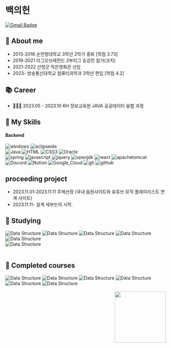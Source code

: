 # 백의헌
[![Gmail Badge](https://img.shields.io/badge/Gmail-D14836?style=flat&logo=Gmail&logoColor=white)](mailto:qordmlgjs1@gmail.com)
<br>


<div>

## 📝 About me

- 2013-2018 순천향대학교 3학년 2학기 중퇴 [학점 3.73]
- 2019-2021 리그오브레전드 2부리그 승강전 참가(코치)
- 2021-2022 산청군 작은영화관 선임
- 2023-     방송통신대학교 컴퓨터과학과 3학년 편입 [학점 4.2]
</div>

<div>

## 📚 Career
- 🧑🏻‍💻 2023.05 - 2023.10 KH 정보교육원 JAVA 공공데이터 융합 과정
</div>
  
## 💪 My Skills
#### Backend
<div>   
  <div>
  <img src="https://img.shields.io/badge/windows-0078D4?style=flat&logo=windows&logoColor=white" alt="windows">

  <img src="https://img.shields.io/badge/eclipseide-2C2255?style=flat&logo=eclipseide&logoColor=white" alt="eclipseide">

</div>

<div>

  <img src="https://img.shields.io/badge/Java-ED8B00?style=flat&logo=Java&logoColor=white" alt="Java"> 
  <img src="https://img.shields.io/badge/HTML5-E34F26?style=flat&logo=HTML5&logoColor=white" alt="HTML">
  <img src="https://img.shields.io/badge/CSS3-1572B6?style=flat&logo=CSS3&logoColor=white" alt="CSS3">
  <img src="https://img.shields.io/badge/Oracle-F80000?style=flat&logo=Oracle&logoColor=white" alt="Oracle">

</div>

<div>


  <img src="https://img.shields.io/badge/spring-6DB33F?style=flat&logo=spring&logoColor=white" alt="spring">
  <img src="https://img.shields.io/badge/javascript-F7DF1E?style=flat&logo=javascript&logoColor=white" alt="javascript">
  <img src="https://img.shields.io/badge/jquery-0769AD?style=flat&logo=jquery&logoColor=white" alt="jquery">
  <img src="https://img.shields.io/badge/openjdk-437291?style=flat&logo=openjdk&logoColor=white" alt="openjdk">  
  <img src="https://img.shields.io/badge/React-61DAFB?style=flat&logo=React&logoColor=white" alt="react">
  <img src="https://img.shields.io/badge/apachetomcat-F8DC75?style=flat&logo=apachetomcat&logoColor=white" alt="apachetomcat">  

</div>

<div>
  
  <img src="https://img.shields.io/badge/Discord-7289DA?style=flat&logo=Discord&logoColor=white" alt="Discord">
  <img src="https://img.shields.io/badge/Notion-000000?style=flat&logo=Notion&logoColor=white" alt="Notion">
  <img src="https://img.shields.io/badge/Google_Cloud-4285F4?style=flat&logo=googlecloud&logoColor=white" alt="Google_Cloud">
  <img src="https://img.shields.io/badge/git-F05032?style=flat&logo=git&logoColor=white" alt="git">
  <img src="https://img.shields.io/badge/github-181717?style=flat&logo=github&logoColor=white" alt="github">  

</div>

 ## proceeding project
- 2023.11.01-2023.11.11 주제선정 (국내 음원사이트와 유튜브 뮤직 플레이리스트 연계 사이트)
- 2023.11.11-           설계 세부논의 시작.
</div>

 ## 📖 Studying

<div>
  <img src="https://img.shields.io/badge/%EB%B0%A9%EC%86%A1%ED%86%B5%EC%8B%A0%EB%8C%80-%EC%9E%90%EB%A3%8C%EA%B5%AC%EC%A1%B0-blue" alt="Data Structure">
  <img src="https://img.shields.io/badge/%EB%B0%A9%EC%86%A1%ED%86%B5%EC%8B%A0%EB%8C%80-%EC%BB%B4%ED%93%A8%ED%84%B0%EA%B5%AC%EC%A1%B0-blue" alt="Data Structure">
  <img src="https://img.shields.io/badge/%EB%B0%A9%EC%86%A1%ED%86%B5%EC%8B%A0%EB%8C%80-UNIX%EC%8B%9C%EC%8A%A4%ED%85%9C-blue" alt="Data Structure">
  <img src="https://img.shields.io/badge/%EB%B0%A9%EC%86%A1%ED%86%B5%EC%8B%A0%EB%8C%80-JSP%20%ED%94%84%EB%A1%9C%EA%B7%B8%EB%9E%98%EB%B0%8D-blue" alt="Data Structure">
  <img src="https://img.shields.io/badge/%EB%B0%A9%EC%86%A1%ED%86%B5%EC%8B%A0%EB%8C%80-%EC%BB%B4%ED%93%A8%ED%84%B0%EA%B3%BC%ED%95%99%20%EA%B0%9C%EB%A1%A0-blue" alt="Data Structure">
  <br>
  <img src="https://img.shields.io/badge/%ED%94%84%EB%A1%9C%EA%B7%B8%EB%9E%98%EB%A8%B8%EC%8A%A4-%EC%BD%94%EB%94%A9%ED%85%8C%EC%8A%A4%ED%8A%B8%20%EB%AC%B8%EC%A0%9C%ED%92%80%EC%9D%B4-blue" alt="Data Structure">
</div>
<br>

 ## 📖 Completed courses
 <div>
    <img src="https://img.shields.io/badge/%EB%B0%A9%EC%86%A1%ED%86%B5%EC%8B%A0%EB%8C%80-%EC%9D%B8%EA%B3%B5%EC%A7%80%EB%8A%A5-blue" alt="Data Structure">
    <img src="https://img.shields.io/badge/%EB%B0%A9%EC%86%A1%ED%86%B5%EC%8B%A0%EB%8C%80-%EC%9A%B4%EC%98%81%EC%B2%B4%EC%A0%9C-blue" alt="Data Structure">
    <img src="https://img.shields.io/badge/%EB%B0%A9%EC%86%A1%ED%86%B5%EC%8B%A0%EB%8C%80-%EC%95%8C%EA%B3%A0%EB%A6%AC%EC%A6%98-blue" alt="Data Structure">
    <img src="https://img.shields.io/badge/%EB%B0%A9%EC%86%A1%ED%86%B5%EC%8B%A0%EB%8C%80-%EB%8D%B0%EC%9D%B4%ED%84%B0%EB%B2%A0%EC%9D%B4%EC%8A%A4%EC%8B%9C%EC%8A%A4%ED%85%9C-blue" alt="Data Structure">
    <img src="https://img.shields.io/badge/%EB%B0%A9%EC%86%A1%ED%86%B5%EC%8B%A0%EB%8C%80-JAVA%ED%94%84%EB%A1%9C%EA%B7%B8%EB%9E%98%EB%B0%8D-blue" alt="Data Structure">
    <img src="https://img.shields.io/badge/%EB%B0%A9%EC%86%A1%ED%86%B5%EC%8B%A0%EB%8C%80-%EC%BB%B4%ED%93%A8%ED%84%B0%EC%9D%98%20%EC%9D%B4%ED%95%B4-blue" alt="Data Structure">
 </div>
 


<br>

<div>
<img align='right' src="https://github-readme-stats-psi-self.vercel.app/api?username=BaekUiHeon&show_icons=true&theme=tokyonight&count_private=true" height="160">
</div>
